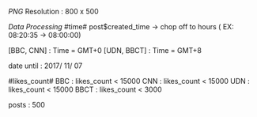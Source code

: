 *PNG*
  Resolution : 800 x 500


*Data Processing*
  #time#
  post$created_time -> chop off to hours ( EX: 08:20:35 -> 08:00:00)

  [BBC, CNN] : Time = GMT+0
  [UDN, BBCT] : Time = GMT+8
  
  date until : 2017/ 11/ 07
  
  #likes_count#
  BBC : likes_count < 15000
  CNN : likes_count < 15000
  UDN : likes_count < 15000
  BBCT : likes_count < 3000
  
  posts : 500
